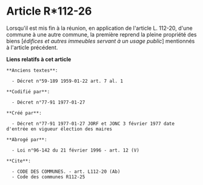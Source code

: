 # Article R*112-26

Lorsqu'il est mis fin à la réunion, en application de l'article L. 112-20, d'une commune à une autre commune, la première
reprend la pleine propriété des biens [*édifices et autres immeubles servant à un usage public*] mentionnés à l'article
précédent.

**Liens relatifs à cet article**

	**Anciens textes**:

	  - Décret n°59-189 1959-01-22 art. 7 al. 1

	**Codifié par**:

	  - Décret n°77-91 1977-01-27

	**Créé par**:

	  - Décret n°77-91 1977-01-27 JORF et JONC 3 février 1977 date d'entrée en vigueur élection des maires

	**Abrogé par**:

	  - Loi n°96-142 du 21 février 1996 - art. 12 (V)

	**Cite**:

	  - CODE DES COMMUNES. - art. L112-20 (Ab)
	  - Code des communes R112-25
